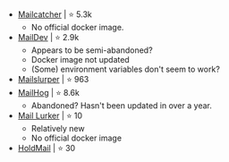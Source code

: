 - [Mailcatcher](https://github.com/sj26/mailcatcher) | ⭐ 5.3k
  - No official docker image.
- [MailDev](https://github.com/djfarrelly/MailDev) | ⭐ 2.9k
  - Appears to be semi-abandoned?
  - Docker image not updated
  - (Some) environment variables don't seem to work?
- [Mailslurper](https://github.com/mailslurper/mailslurper) | ⭐ 963
- [MailHog](https://github.com/mailhog/MailHog) | ⭐ 8.6k
  - Abandoned? Hasn't been updated in over a year.
- [Mail Lurker](https://github.com/tomvlk/maillurker/) | ⭐ 10
  - Relatively new
  - No official docker image
- [HoldMail](https://github.com/SpartaSystems/holdmail) | ⭐ 30
